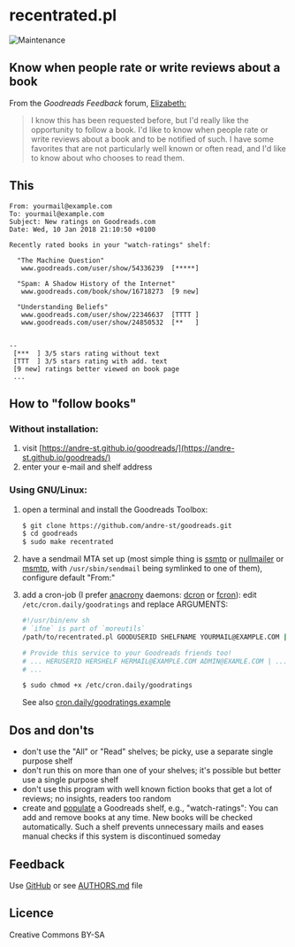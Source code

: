 # recentrated.pl

![Maintenance](https://img.shields.io/maintenance/yes/2018.svg)


## Know when people rate or write reviews about a book

From the _Goodreads Feedback_ forum, [Elizabeth:](https://www.goodreads.com/topic/show/18060629-follow-book)
> I know this has been requested before, but I'd really like the opportunity to
> follow a book. I'd like to know when people rate or write reviews about a
> book and to be notified of such. I have some favorites that are not
> particularly well known or often read, and I'd like to know about who chooses
> to read them. 


## This
```
From: yourmail@example.com
To: yourmail@example.com
Subject: New ratings on Goodreads.com
Date: Wed, 10 Jan 2018 21:10:50 +0100

Recently rated books in your "watch-ratings" shelf:

  "The Machine Question"
   www.goodreads.com/user/show/54336239  [*****]

  "Spam: A Shadow History of the Internet"
   www.goodreads.com/book/show/16718273  [9 new]

  "Understanding Beliefs"
   www.goodreads.com/user/show/22346637  [TTTT ]
   www.goodreads.com/user/show/24850532  [**   ]


--
 [***  ] 3/5 stars rating without text
 [TTT  ] 3/5 stars rating with add. text
 [9 new] ratings better viewed on book page
 ...   
```

## How to "follow books" 

### Without installation:

1. visit [https://andre-st.github.io/goodreads/](https://andre-st.github.io/goodreads/) 
2. enter your e-mail and shelf address

### Using GNU/Linux:

1. open a terminal and install the Goodreads Toolbox:
	``` sh
	$ git clone https://github.com/andre-st/goodreads.git
	$ cd goodreads
	$ sudo make recentrated
	```
2. have a sendmail MTA set up (most simple thing is [ssmtp](https://wiki.debian.org/sSMTP)
   or [nullmailer](http://untroubled.org/nullmailer/)
   or [msmtp](http://msmtp.sourceforge.net), 
   with `/usr/sbin/sendmail` being symlinked to one of them), 
   configure default "From:"
   
3. add a cron-job (I prefer [anacrony](https://en.wikipedia.org/wiki/Anacron "performs pending jobs if the computer was previously shut down") daemons: [dcron](https://github.com/dubiousjim/dcron) or [fcron](https://en.wikipedia.org/wiki/Fcron)):
	edit `/etc/cron.daily/goodratings` and replace ARGUMENTS:
	``` sh
	#!/usr/bin/env sh
	# `ifne` is part of `moreutils`
	/path/to/recentrated.pl GOODUSERID SHELFNAME YOURMAIL@EXAMPLE.COM | ifne /usr/sbin/sendmail -t
	
	# Provide this service to your Goodreads friends too!
	# ... HERUSERID HERSHELF HERMAIL@EXAMPLE.COM ADMIN@EXAMLE.COM | ...
	# ...
	```
	```sh
	$ sudo chmod +x /etc/cron.daily/goodratings
	```
	See also [cron.daily/goodratings.example](cron.daily/goodratings.example)


## Dos and don'ts

- don't use the "All" or "Read" shelves; be picky, use a separate single purpose shelf
- don't run this on more than one of your shelves; it's possible but better use a single purpose shelf
- don't use this program with well known fiction books that get a lot of reviews; no insights, readers too random
- create and [populate](http://i0.wp.com/theeverscholar.com/wp-content/uploads/2015/03/goodreads3.jpg) 
	a Goodreads shelf, e.g., "watch-ratings": You can add and remove books at any time. 
	New books will be checked automatically. 
	Such a shelf prevents unnecessary mails and eases manual checks if this system is discontinued someday


## Feedback

Use [GitHub](https://github.com/andre-st/goodreads/issues) or see [AUTHORS.md](AUTHORS.md) file


## Licence

Creative Commons BY-SA


